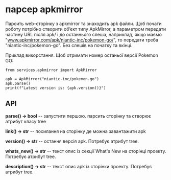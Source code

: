 # парсер apkmirror

Парсить web-сторінку з apkmirror та знаходить apk файли.
Щоб почати роботу потрібно створити обʼєкт типу ApkMirror, а параметром передати
частину URL після apk/ і до останнього слеша, наприклад,
якщо маємо "www.apkmirror.com/apk/niantic-inc/pokemon-go/", то передати треба
"niantic-inc/pokemon-go". Без слешів на початку та вкінці.

Приклад викорстання. Щоб отримати номер останьої версії Pokemon GO:

```
from services.apkmirror import ApkMirror

apk = ApkMirror("niantic-inc/pokemon-go")
apk.parse()
print(f"Latest version is: {apk.version()}")
```


## API

**parse() -> bool** -- запустити першою. парсить сторінку та створює атрибут класу tree

**link() -> str** -- посилання на сторінку де можна завантажити apk

**version() -> str** -- остання версія apk. Потребує атрибут tree.

**whats_new() -> str** -- текст опис із секції What's New на сторінці проекту. Потребує атрибут tree.

**description() -> str** -- текст опис apk із сторінки проекту. Потребує атрибут tree.
